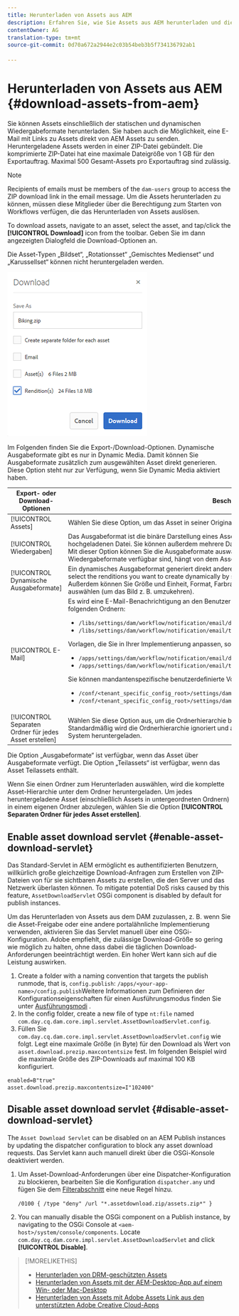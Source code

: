 ```yaml
---
title: Herunterladen von Assets aus AEM
description: Erfahren Sie, wie Sie Assets aus AEM herunterladen und die Download-Funktion aktivieren oder deaktivieren.
contentOwner: AG
translation-type: tm+mt
source-git-commit: 0d70a672a2944e2c03b54beb3b5f734136792ab1

---
```



# Herunterladen von Assets aus AEM {#download-assets-from-aem}

Sie können Assets einschließlich der statischen und dynamischen Wiedergabeformate herunterladen. Sie haben auch die Möglichkeit, eine E-Mail mit Links zu Assets direkt von AEM Assets zu senden. Heruntergeladene Assets werden in einer ZIP-Datei gebündelt. Die komprimierte ZIP-Datei hat eine maximale Dateigröße von 1 GB für den Exportauftrag. Maximal 500 Gesamt-Assets pro Exportauftrag sind zulässig.

>[!NOTE]
>
>Recipients of emails must be members of the `dam-users` group to access the ZIP download link in the email message. Um die Assets herunterladen zu können, müssen diese Mitglieder über die Berechtigung zum Starten von Workflows verfügen, die das Herunterladen von Assets auslösen.

To download assets, navigate to an asset, select the asset, and tap/click the **[!UICONTROL Download]** icon from the toolbar. Geben Sie im dann angezeigten Dialogfeld die Download-Optionen an.

Die Asset-Typen „Bildset“, „Rotationsset“ „Gemischtes Medienset“ und „Karussellset“ können nicht heruntergeladen werden.

![Verfügbare Optionen beim Herunterladen von Assets aus AEM Assets](assets/asset_download_dialog.png)

Im Folgenden finden Sie die Export-/Download-Optionen. Dynamische Ausgabeformate gibt es nur in Dynamic Media. Damit können Sie Ausgabeformate zusätzlich zum ausgewählten Asset direkt generieren. Diese Option steht nur zur Verfügung, wenn Sie Dynamic Media aktiviert haben.

| Export- oder Download-Optionen | Beschreibungen |
|---|---|
| [!UICONTROL Assets] | Wählen Sie diese Option, um das Asset in seiner Originalform ohne Ausgabeformate herunterzuladen. |
| [!UICONTROL Wiedergaben] | Das Ausgabeformat ist die binäre Darstellung eines Assets. Assets haben eine primäre Darstellung – die einer hochgeladenen Datei. Sie können außerdem mehrere Darstellungen aufweisen. <br> Mit dieser Option können Sie die Ausgabeformate auswählen, die heruntergeladen werden sollen. Welche Wiedergabeformate verfügbar sind, hängt von dem Asset ab, das Sie wählen. |
| [!UICONTROL Dynamische Ausgabeformate] | Ein dynamisches Ausgabeformat generiert direkt andere Ausgabeformate. When you select this option, you also select the renditions you want to create dynamically by selecting from the [Image Preset](image-presets.md) list. <br>Außerdem können Sie Größe und Einheit, Format, Farbraum, Auflösung und beliebige Bild-Modifikatoren auswählen (um das Bild z. B. umzukehren). |
| [!UICONTROL E-Mail] | Es wird eine E-Mail-Benachrichtigung an den Benutzer gesendet. Standardmäßige E-Mail-Vorlagen finden Sie in folgenden Ordnern:<ul><li>`/libs/settings/dam/workflow/notification/email/downloadasset`</li><li>`/libs/settings/dam/workflow/notification/email/transientworkflowcompleted`</li></ul> Vorlagen, die Sie in Ihrer Implementierung anpassen, sollten sich in folgenden Ordnern befinden: <ul><li>`/apps/settings/dam/workflow/notification/email/downloadasset`</li><li>`/apps/settings/dam/workflow/notification/email/transientworkflowcompleted`</li></ul>Sie können mandantenspezifische benutzerdefinierte Vorlagen in folgenden Ordnern speichern:<ul><li>`/conf/<tenant_specific_config_root>/settings/dam/workflow/notification/email/downloadasset`</li><li>`/conf/<tenant_specific_config_root>/settings/dam/workflow/notification/email/transientworkflowcompleted`</li></ul> |
| [!UICONTROL Separaten Ordner für jedes Asset erstellen] | Wählen Sie diese Option aus, um die Ordnerhierarchie beim Herunterladen der Assets beizubehalten. Standardmäßig wird die Ordnerhierarchie ignoriert und alle Assets werden in einen Ordner auf Ihrem lokalen System heruntergeladen. |

Die Option „Ausgabeformate“ ist verfügbar, wenn das Asset über Ausgabeformate verfügt. Die Option „Teilassets“ ist verfügbar, wenn das Asset Teilassets enthält.

Wenn Sie einen Ordner zum Herunterladen auswählen, wird die komplette Asset-Hierarchie unter dem Ordner heruntergeladen. Um jedes heruntergeladene Asset (einschließlich Assets in untergeordneten Ordnern) in einem eigenen Ordner abzulegen, wählen Sie die Option **[!UICONTROL Separaten Ordner für jedes Asset erstellen]**.

## Enable asset download servlet {#enable-asset-download-servlet}

Das Standard-Servlet in AEM ermöglicht es authentifizierten Benutzern, willkürlich große gleichzeitige Download-Anfragen zum Erstellen von ZIP-Dateien von für sie sichtbaren Assets zu erstellen, die den Server und das Netzwerk überlasten können. To mitigate potential DoS risks caused by this feature, `AssetDownloadServlet` OSGi component is disabled by default for publish instances.

Um das Herunterladen von Assets aus dem DAM zuzulassen, z. B. wenn Sie die Asset-Freigabe oder eine andere portalähnliche Implementierung verwenden, aktivieren Sie das Servlet manuell über eine OSGi-Konfiguration. Adobe empfiehlt, die zulässige Download-Größe so gering wie möglich zu halten, ohne dass dabei die täglichen Download-Anforderungen beeinträchtigt werden. Ein hoher Wert kann sich auf die Leistung auswirken.

1. Create a folder with a naming convention that targets the publish runmode, that is, `config.publish`:
   `/apps/<your-app-name>/config.publish`Weitere Informationen zum Definieren der Konfigurationseigenschaften für einen Ausführungsmodus finden Sie unter [Ausführungsmodi](/help/sites-deploying/configure-runmodes.md#defining-configuration-properties-for-a-run-mode) .
1. In the config folder, create a new file of type `nt:file` named `com.day.cq.dam.core.impl.servlet.AssetDownloadServlet.config`.
1. Füllen Sie `com.day.cq.dam.core.impl.servlet.AssetDownloadServlet.config` wie folgt. Legt eine maximale Größe (in Byte) für den Download als Wert von `asset.download.prezip.maxcontentsize` fest. Im folgenden Beispiel wird die maximale Größe des ZIP-Downloads auf maximal 100 KB konfiguriert.

```
enabled=B"true"
asset.download.prezip.maxcontentsize=I"102400"
```

## Disable asset download servlet {#disable-asset-download-servlet}

The `Asset Download Servlet` can be disabled on an AEM Publish instances by updating the dispatcher configuration to block any asset download requests. Das Servlet kann auch manuell direkt über die OSGi-Konsole deaktiviert werden.

1. Um Asset-Download-Anforderungen über eine Dispatcher-Konfiguration zu blockieren, bearbeiten Sie die Konfiguration `dispatcher.any` und fügen Sie dem [Filterabschnitt](https://docs.adobe.com/content/help/en/experience-manager-dispatcher/using/configuring/dispatcher-configuration.html#defining-a-filter) eine neue Regel hinzu.

   ```/0100 { /type "deny" /url "*.assetdownload.zip/assets.zip*" }```

1. You can manually disable the OSGi component on a Publish instance, by navigating to the OSGi Console at `<aem-host>/system/console/components`. Locate `com.day.cq.dam.core.impl.servlet.AssetDownloadServlet` and click **[!UICONTROL Disable]**.

>[!MORELIKETHIS]
>
>* [Herunterladen von DRM-geschützten Assets](drm.md)
>* [Herunterladen von Assets mit der AEM-Desktop-App auf einem Win- oder Mac-Desktop](https://helpx.adobe.com/experience-manager/desktop-app/aem-desktop-app.html)
>* [Herunterladen von Assets mit Adobe Assets Link aus den unterstützten Adobe Creative Cloud-Apps](https://helpx.adobe.com/enterprise/using/manage-assets-using-adobe-asset-link.html)

